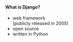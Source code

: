 #### What is Django?

- web framework<br>
    (publicly released in 2005)
- open source
- written in Python



<aside class="notes">
</aside>
